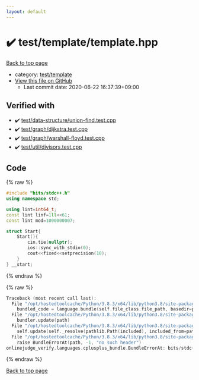 ```yaml
---
layout: default
---
```


<!-- mathjax config similar to math.stackexchange -->
<script type="text/javascript" async
  src="https://cdnjs.cloudflare.com/ajax/libs/mathjax/2.7.5/MathJax.js?config=TeX-MML-AM_CHTML">
</script>
<script type="text/x-mathjax-config">
  MathJax.Hub.Config({
    TeX: { equationNumbers: { autoNumber: "AMS" }},
    tex2jax: {
      inlineMath: [ ['$','$'] ],
      processEscapes: true
    },
    "HTML-CSS": { matchFontHeight: false },
    displayAlign: "left",
    displayIndent: "2em"
  });
</script>

<script type="text/javascript" src="https://cdnjs.cloudflare.com/ajax/libs/jquery/3.4.1/jquery.min.js"></script>
<script src="https://cdn.jsdelivr.net/npm/jquery-balloon-js@1.1.2/jquery.balloon.min.js" integrity="sha256-ZEYs9VrgAeNuPvs15E39OsyOJaIkXEEt10fzxJ20+2I=" crossorigin="anonymous"></script>
<script type="text/javascript" src="../../../assets/js/copy-button.js"></script>
<link rel="stylesheet" href="../../../assets/css/copy-button.css" />


# :heavy_check_mark: test/template/template.hpp

<a href="../../../index.html">Back to top page</a>

* category: <a href="../../../index.html#3bd26683cf387f4976fcd993c9e66cb5">test/template</a>
* <a href="{{ site.github.repository_url }}/blob/master/test/template/template.hpp">View this file on GitHub</a>
    - Last commit date: 2020-06-22 16:37:39+09:00




## Verified with

* :heavy_check_mark: <a href="../../../verify/test/data-structure/union-find.test.cpp.html">test/data-structure/union-find.test.cpp</a>
* :heavy_check_mark: <a href="../../../verify/test/graph/dijkstra.test.cpp.html">test/graph/dijkstra.test.cpp</a>
* :heavy_check_mark: <a href="../../../verify/test/graph/warshall-floyd.test.cpp.html">test/graph/warshall-floyd.test.cpp</a>
* :heavy_check_mark: <a href="../../../verify/test/util/divisors.test.cpp.html">test/util/divisors.test.cpp</a>


## Code

<a id="unbundled"></a>
{% raw %}
```cpp
#include "bits/stdc++.h"
using namespace std;

using lint=int64_t;
const lint linf=1ll<<61;
const lint mod=1000000007;

struct Start{
	Start(){
		cin.tie(nullptr);
		ios::sync_with_stdio(0);
		cout<<fixed<<setprecision(10);
	}
} __start;

```
{% endraw %}

<a id="bundled"></a>
{% raw %}
```cpp
Traceback (most recent call last):
  File "/opt/hostedtoolcache/Python/3.8.3/x64/lib/python3.8/site-packages/onlinejudge_verify/docs.py", line 349, in write_contents
    bundled_code = language.bundle(self.file_class.file_path, basedir=pathlib.Path.cwd())
  File "/opt/hostedtoolcache/Python/3.8.3/x64/lib/python3.8/site-packages/onlinejudge_verify/languages/cplusplus.py", line 185, in bundle
    bundler.update(path)
  File "/opt/hostedtoolcache/Python/3.8.3/x64/lib/python3.8/site-packages/onlinejudge_verify/languages/cplusplus_bundle.py", line 307, in update
    self.update(self._resolve(pathlib.Path(included), included_from=path))
  File "/opt/hostedtoolcache/Python/3.8.3/x64/lib/python3.8/site-packages/onlinejudge_verify/languages/cplusplus_bundle.py", line 187, in _resolve
    raise BundleErrorAt(path, -1, "no such header")
onlinejudge_verify.languages.cplusplus_bundle.BundleErrorAt: bits/stdc++.h: line -1: no such header

```
{% endraw %}

<a href="../../../index.html">Back to top page</a>

